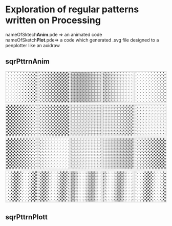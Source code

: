 # Exploration of regular patterns written on Processing

nameOfSktech**Anim**.pde => an animated code    
nameOfSketch**Plot**.pde=> a code which generated .svg file designed to a penplotter like an axidraw

## sqrPttrnAnim
![](./src/sqrPttrnAnim_v1.jpg)
![](./src/sqrPttrnAnim_v2.jpg)
![](./src/sqrPttrnAnim_v3.jpg)
![](./src/sqrPttrnAnim_v4.jpg)

## sqrPttrnPlott
